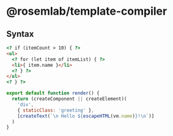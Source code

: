 # @rosemlab/template-compiler

## Syntax

```html
<? if (itemCount > 10) { ?>
<ul>
  <? for (let item of itemList) { ?>
  <li>{ item.name }</li>
  <? } ?>
</ul>
<? } ?>
```

```javascript
export default function render() {
  return (createComponent || createElement)(
    'div',
    { staticClass: 'greeting' },
    [createText(`\n Hello ${escapeHTML(vm.name)}!\n`)]
  )
}
```
